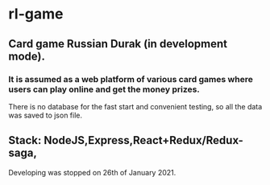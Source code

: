# rl-game
## Card game Russian Durak (in development mode).
### It is assumed as a web platform of various card games where users can play online and get the money prizes.
There is no database for the fast start and convenient testing, so all the data was saved to json file.
## Stack: NodeJS,Express,React+Redux/Redux-saga,
Developing was stopped on 26th of January 2021.

